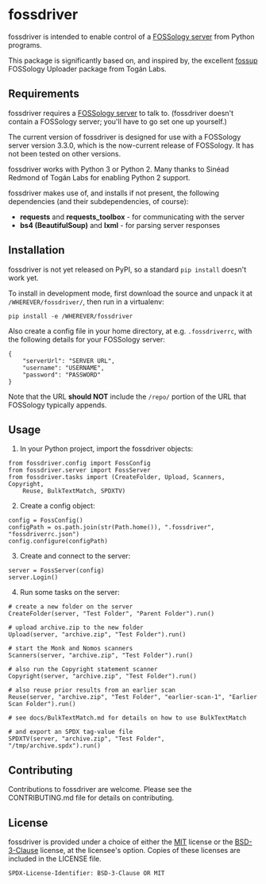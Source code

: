 # fossdriver

fossdriver is intended to enable control of a [FOSSology server](https://www.fossology.org) from Python programs.

This package is significantly based on, and inspired by, the excellent [fossup](https://gitlab.com/toganlabs/fossup) FOSSology Uploader package from Togán Labs.

## Requirements

fossdriver requires a [FOSSology server](https://www.fossology.org) to talk to. (fossdriver doesn't contain a FOSSology server; you'll have to go set one up yourself.)

The current version of fossdriver is designed for use with a FOSSology server version 3.3.0, which is the now-current release of FOSSology. It has not been tested on other versions.

fossdriver works with Python 3 or Python 2. Many thanks to Sinéad Redmond of
Togán Labs for enabling Python 2 support.

fossdriver makes use of, and installs if not present, the following dependencies (and their subdependencies, of course):

- **requests** and **requests_toolbox** - for communicating with the server
- **bs4 (BeautifulSoup)** and **lxml** - for parsing server responses

## Installation

fossdriver is not yet released on PyPI, so a standard `pip install` doesn't work yet.

To install in development mode, first download the source and unpack it at `/WHEREVER/fossdriver/`, then run in a virtualenv:

```
pip install -e /WHEREVER/fossdriver
```

Also create a config file in your home directory, at e.g. `.fossdriverrc`, with the following details for your FOSSology server:

```
{
    "serverUrl": "SERVER URL",
    "username": "USERNAME",
    "password": "PASSWORD"
}
```

Note that the URL **should NOT** include the `/repo/` portion of the URL that FOSSology typically appends.

## Usage

1) In your Python project, import the fossdriver objects:

```
from fossdriver.config import FossConfig
from fossdriver.server import FossServer
from fossdriver.tasks import (CreateFolder, Upload, Scanners, Copyright,
    Reuse, BulkTextMatch, SPDXTV)
```

2) Create a config object:

```
config = FossConfig()
configPath = os.path.join(str(Path.home()), ".fossdriver", "fossdriverrc.json")
config.configure(configPath)
```

3) Create and connect to the server:

```
server = FossServer(config)
server.Login()
```

4) Run some tasks on the server:

```
# create a new folder on the server
CreateFolder(server, "Test Folder", "Parent Folder").run()

# upload archive.zip to the new folder
Upload(server, "archive.zip", "Test Folder").run()

# start the Monk and Nomos scanners
Scanners(server, "archive.zip", "Test Folder").run()

# also run the Copyright statement scanner
Copyright(server, "archive.zip", "Test Folder").run()

# also reuse prior results from an earlier scan
Reuse(server, "archive.zip", "Test Folder", "earlier-scan-1", "Earlier Scan Folder").run()

# see docs/BulkTextMatch.md for details on how to use BulkTextMatch

# and export an SPDX tag-value file
SPDXTV(server, "archive.zip", "Test Folder", "/tmp/archive.spdx").run()
```

## Contributing

Contributions to fossdriver are welcome. Please see the CONTRIBUTING.md file for details on contributing.

## License

fossdriver is provided under a choice of either the [MIT](https://spdx.org/licenses/MIT.html) license or the [BSD-3-Clause](https://spdx.org/licenses/BSD-3-Clause.html) license, at the licensee's option. Copies of these licenses are included in the LICENSE file.

```
SPDX-License-Identifier: BSD-3-Clause OR MIT
```
